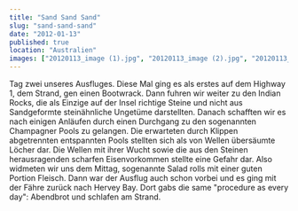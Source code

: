 ```yaml
---
title: "Sand Sand Sand"
slug: "sand-sand-sand"
date: "2012-01-13"
published: true
location: "Australien"
images: ["20120113_image (1).jpg", "20120113_image (2).jpg", "20120113_image (3).jpg", "20120113_image (4).jpg", "20120113_image (5).jpg", "20120113_image (6).jpg", "20120113_image (7).jpg", "20120113_image (8).jpg"]
---
```


Tag zwei unseres Ausfluges. Diese Mal ging es als erstes auf dem Highway 1, dem Strand, gen einen Bootwrack. Dann fuhren wir weiter zu den Indian Rocks, die als Einzige auf der Insel richtige Steine und nicht aus Sandgeformte steinähnliche Ungetüme darstellten.
Danach schafften wir es nach einigen Anläufen durch einen Durchgang zu den sogenannten Champagner Pools zu gelangen. Die erwarteten durch Klippen abgetrennten entspannten Pools stellten sich als von Wellen übersäumte Löcher dar. Die Wellen mit ihrer Wucht sowie die aus den Steinen herausragenden scharfen Eisenvorkommen stellte eine Gefahr dar. Also widmeten wir uns dem Mittag, sogenannte Salad rolls mit einer guten Portion Fleisch. Dann war der Ausflug auch schon vorbei und es ging mit der Fähre zurück nach Hervey Bay. Dort gabs die same "procedure as every day": Abendbrot und schlafen am Strand.